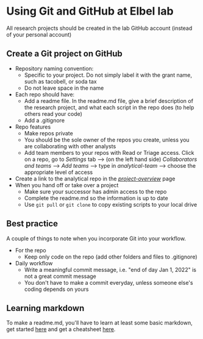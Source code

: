 # Using Git and GitHub at Elbel lab
All research projects should be created in the lab GitHub account (instead of your personal account)

## Create a Git project on GitHub
- Repository naming convention:
   - Specific to your project. Do not simply label it with the grant name, such as tacobell, or soda tax 
   - Do not leave space in the name
- Each repo should have:
  -  Add a readme file. In the readme.md file, give a brief description of the research project, and what each script in the repo does (to help others read your code)
  -  Add a .gitignore
- Repo features
  - Make repos private
  - You should be the sole owner of the repos you create, unless you are collaborating with other analysts
  - Add team members to your repos with Read or Triage access. Click on a repo, go to *Settings* tab --> (on the left hand side) *Collaborators and teams* --> *Add teams* --> type in *analytical-team* --> choose the appropriate level of access
- Create a link to the analytical repo in the [*project-overview*](https://github.com/Brian-Elbel-s-Research-Projects/project-overview) page
- When you hand off or take over a project
   - Make sure your successor has admin access to the repo
   - Complete the readme.md so the information is up to date
   - Use ```git pull``` or ```git clone``` to copy existing scripts to your local drive

## Best practice
A couple of things to note when you incorporate Git into your workflow.
- For the repo
  - Keep only code on the repo (add other folders and files to .gitignore)
- Daily workflow
  - Write a meaningful commit message, i.e. "end of day Jan 1, 2022" is not a great commit message
  - You don't have to make a commit everyday, unless someone else's coding depends on yours

## Learning markdown
To make a readme.md, you'll have to learn at least some basic markdown, get started [here](https://www.markdownguide.org/getting-started/) and get a cheatsheet [here](https://www.markdownguide.org/cheat-sheet/).
